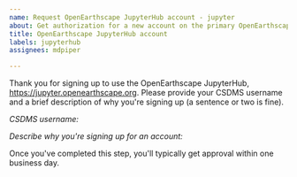 ```yaml
---
name: Request OpenEarthscape JupyterHub account - jupyter
about: Get authorization for a new account on the primary OpenEarthscape JupyterHub.
title: OpenEarthscape JupyterHub account
labels: jupyterhub
assignees: mdpiper

---
```


Thank you for signing up to use the OpenEarthscape JupyterHub, https://jupyter.openearthscape.org.
Please provide your CSDMS username and a brief description of why you're signing up (a sentence or two is fine).

*CSDMS username:*


*Describe why you're signing up for an account:*


Once you've completed this step, you'll typically get approval within one business day.
